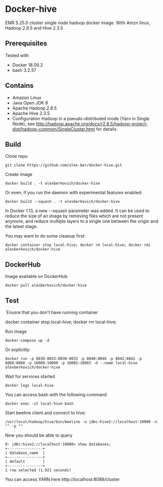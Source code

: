# Docker-hive

EMR 5.25.0 cluster single node hadoop docker image. With Amzn linux, Hadoop 2.8.5 and Hive 2.3.5

## Prerequisites
Tested with

- Docker 18.09.2
- bash 3.2.57

## Contains
- Amazon Linux
- Java Open JDK 8
- Apache Hadoop 2.8.5
- Apache Hive 2.3.5
- Configuration Hadoop in a pseudo-distributed mode (Yarn in Single Node), 
see http://hadoop.apache.org/docs/r2.8.5/hadoop-project-dist/hadoop-common/SingleCluster.html for details. 

## Build

Clone repo

```
git clone https://github.com/alex-ber/docker-hive.git
```

Create image

```
docker build . -t alexberkovich/docker-hive
```

Or even, if you run the daemon with experimental features enabled: 

```
docker build --squash . -t alexberkovich/docker-hive
```

In Docker 1.13, a new --squash parameter was added. It can be used to reduce the size of an image by removing files 
which are not present anymore, and reduce multiple layers to a single one between the origin and the latest stage. 



You may want to do some cleanup first:

```
docker container stop local-hive; docker rm local-hive; docker rmi alexberkovich/docker-hive
```

## DockerHub

Image available on DockerHub

```
docker pull alexberkovich/docker-hive
```

## Test

`Enusre that you don't have running container

docker container stop local-hive; docker rm local-hive; 

Run image
```
docker-compose up -d
```

Or explicitly:

```
docker run -p 8030-8033:8030-8033 -p 8040:8040 -p 8042:8042 -p 8088:8088 -p 10000:10000 -p 10002:10002 -d --name local-hive alexberkovich/docker-hive
```


Wait for services started

```
docker logs local-hive
```

You can access bash with the following command

```
docker exec -it local-hive bash
```

Start beeline client and connect to hive:

```
/usr/local/hadoop/hive/bin/beeline -u jdbc:hive2://localhost:10000 -n "" -p ""
```

Now you should be able to query

```
0: jdbc:hive2://localhost:10000> show databases;
+----------------+
| database_name  |
+----------------+
| default        |
+----------------+
1 row selected (1.921 seconds)
```


You can access YARN here http://localhost:8088/cluster

